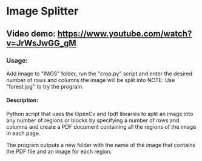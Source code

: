 # Image Splitter

## Video demo: <https://www.youtube.com/watch?v=JrWsJwGG_gM>

### Usage:

Add image to "IMGS" folder, run the "crop.py" script and enter the desired number of rows and columns the image will be split into
NOTE: Use "forest.jpg" to try the program.

#### Description:

Python script that uses the OpenCv and fpdf libraries to split an image into any number of regions or blocks by specifying
a number of rows and columns and create a PDF document containing all the regions of the image in each page.

The program outputs a new folder with the name of the image that contains the PDF file and an image for each region.
